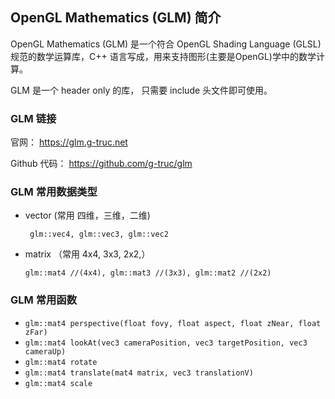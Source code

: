 
## OpenGL Mathematics (GLM) 简介

OpenGL Mathematics (GLM) 是一个符合 OpenGL Shading Language (GLSL) 规范的数学运算库，C++ 语言写成，用来支持图形(主要是OpenGL)学中的数学计算。

GLM 是一个 header only 的库， 只需要 include 头文件即可使用。

### GLM 链接

官网： https://glm.g-truc.net

Github 代码： https://github.com/g-truc/glm

### GLM 常用数据类型

- vector (常用 四维，三维，二维)

       glm::vec4, glm::vec3, glm::vec2

- matrix （常用 4x4, 3x3, 2x2,）

      glm::mat4 //(4x4), glm::mat3 //(3x3), glm::mat2 //(2x2)


### GLM 常用函数

- `glm::mat4 perspective(float fovy, float aspect, float zNear, float zFar)`
- `glm::mat4 lookAt(vec3 cameraPosition, vec3 targetPosition, vec3 cameraUp)`
- `glm::mat4 rotate`
- `glm::mat4 translate(mat4 matrix, vec3 translationV)`
- `glm::mat4 scale`

